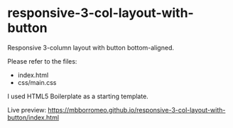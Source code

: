 # responsive-3-col-layout-with-button
Responsive 3-column layout with button bottom-aligned.

Please refer to the files:
- index.html
- css/main.css

I used HTML5 Boilerplate as a starting template.

Live preview:
https://mbborromeo.github.io/responsive-3-col-layout-with-button/index.html
